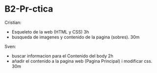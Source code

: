 # B2-Pr-ctica

Cristian:
- Esqueleto de la web (HTML y CSS) 3h
- busqueda de imagenes y contenido de la pagina (sobres). 30m

Sven:
- buscar informacion para el Contenido del body 2h
- añadir el contenido a la pagina web (Pagina Principal) i modificar css. 30m